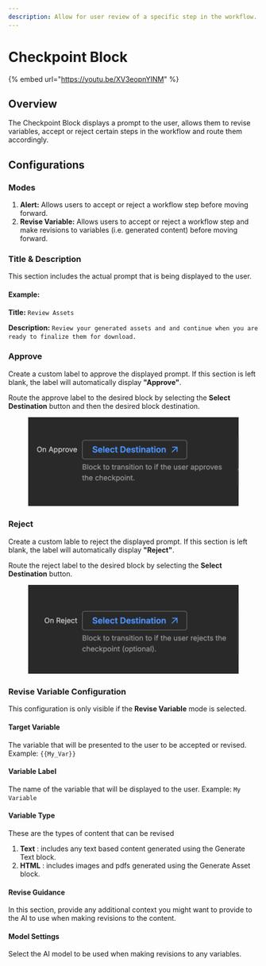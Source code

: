 ```yaml
---
description: Allow for user review of a specific step in the workflow.
---
```


# Checkpoint Block

{% embed url="https://youtu.be/XV3eopnYINM" %}

## Overview

The Checkpoint Block displays a prompt to the user, allows them to revise variables, accept or reject certain steps in the workflow and route them accordingly.&#x20;

## Configurations

### Modes

1. **Alert:** Allows users to accept or reject a workflow step before moving forward.
2. **Revise Variable:** Allows users to accept or reject a workflow step and make revisions to variables (i.e. generated content) before moving forward.&#x20;

### Title & Description

This section includes the actual prompt that is being displayed to the user.

#### Example:

**Title:** `Review Assets`

**Description:** `Review your generated assets and and continue when you are ready to finalize them for download.`

### Approve

Create a custom label to approve the displayed prompt. If this section is left blank, the label will automatically display **"Approve"**.

Route the approve label to the desired block by selecting the **Select Destination** button and then the desired block destination.&#x20;

<figure><img src="../../.gitbook/assets/Group 34049.png" alt="" width="563"><figcaption></figcaption></figure>

### Reject

Create a custom lable to reject the displayed prompt. If this section is left blank, the label will automatically display **"Reject"**.

Route the reject label to the desired block by selecting the **Select Destination** button.&#x20;

<figure><img src="../../.gitbook/assets/Group 34050.png" alt="" width="563"><figcaption></figcaption></figure>

### Revise Variable Configuration

This configuration is only visible if the **Revise Variable** mode is selected.

#### **Target Variable**

The variable that will be presented to the user to be accepted or revised. Example: `{{My_Var}}`

#### **Variable Label**

The name of the variable that will be displayed to the user. Example: `My Variable`

#### Variable Type

These are the types of content that can be revised

1. **Text** : includes any text based content generated using the Generate Text block.
2. **HTML** : includes images and pdfs generated using the Generate Asset block.

#### Revise Guidance

In this section, provide any additional context you might want to provide to the AI to use when making revisions to the content.&#x20;

#### Model Settings

Select the AI model to be used when making revisions to any variables.







#### &#x20;
